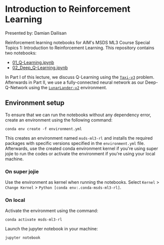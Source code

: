 # Introduction to Reinforcement Learning

Presented by: Damian Dailisan

Reinforcement learning notebooks for AIM's MSDS ML3 Course Special Topics 1: Introduction to Reinforcement Learning. This repository contains two notebooks:

 - [01_Q-Learning.ipynb](./01_Q-Learning.ipynb)
 - [02_Deep_Q-Learning.ipynb](./02_Deep_Q-Learning.ipynb)
 
 In Part I of this lecture, we discuss Q-Learning using the [`Taxi-v3`](https://gym.openai.com/envs/Taxi-v3/) problem. Afterwards in Part II, we use a fully-connected neural network as our Deep-Q-Network using the [`LunarLander-v2`](https://gym.openai.com/envs/LunarLander-v2/) environment.

## Environment setup

To ensure that we can run the notebooks without any dependency error, create an environment using the following command:

```
conda env create -f environment.yml
```

This creates an environment named `msds-ml3-rl` and installs the required packages with specific versions specified in the `environment.yml` file. Afterwards, use the created conda environment kernel if you're using super jojie to run the codes or activate the environment if you're using your local machine.

### On super jojie

Use the environment as kernel when running the notebooks. Select `Kernel` > `Change Kernel` > `Python [conda env:.conda-msds-ml3-rl]`.

### On local

Activate the environment using the command:

```
conda activate msds-ml3-rl
```

Launch the jupyter notebook in your machine:

```
jupyter notebook
```
